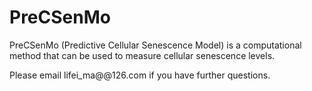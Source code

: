 # PreCSenMo

PreCSenMo (Predictive Cellular Senescence Model) is a computational method that can be used to measure cellular senescence levels.

Please email lifei_ma@@126.com if you have further questions.